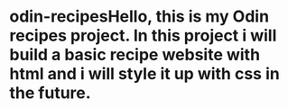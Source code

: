 # odin-recipesHello, this is my Odin recipes project. In this project i will build a basic recipe website with html and i will style it up with css in the future.
